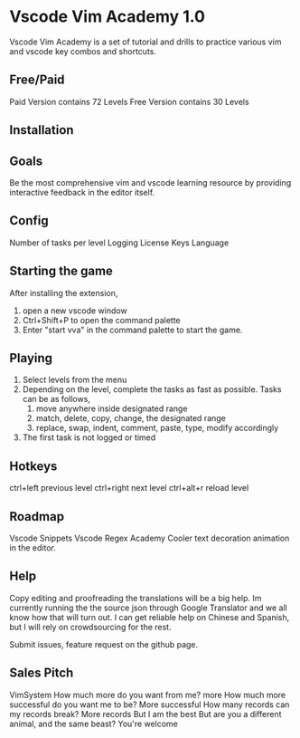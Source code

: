 # Vscode Vim Academy 1.0
Vscode Vim Academy is a set of tutorial and drills to practice various vim and vscode key combos and shortcuts.

## Free/Paid
Paid Version contains 72 Levels
Free Version contains 30 Levels

## Installation


## Goals
Be the most comprehensive vim and vscode learning resource by providing interactive feedback in the editor itself.

## Config
Number of tasks per level
Logging
License Keys
Language

## Starting the game
After installing the extension,
1. open a new vscode window
2. Ctrl+Shift+P to open the command palette
3. Enter "start vva" in the command palette to start the game.

## Playing
1. Select levels from the menu
2. Depending on the level, complete the tasks as fast as possible. Tasks can be as follows,
   1. move anywhere inside designated range
   2. match, delete, copy, change, the designated range
   3. replace, swap, indent, comment, paste, type, modify accordingly
3. The first task is not logged or timed

## Hotkeys
ctrl+left previous level
ctrl+right next level
ctrl+alt+r reload level

## Roadmap

Vscode Snippets
Vscode Regex Academy
Cooler text decoration animation in the editor.


## Help

Copy editing and proofreading the translations will be a big help. Im currently running the the source json through Google Translator and we all know how that will turn out. I can get reliable help on Chinese and Spanish, but I will rely on crowdsourcing for the rest.

Submit issues, feature request on the github page.

## Sales Pitch
VimSystem
How much more do you want from me?
more
How much more successful do you want me to be?
More successful
How many records can my records break?
More records
But I am the best
But are you a different animal, and the same beast?
You're welcome